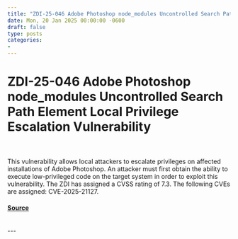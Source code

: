 ```yaml
---
title: "ZDI-25-046 Adobe Photoshop node_modules Uncontrolled Search Path Element Local Privilege Escalation Vulnerability"
date: Mon, 20 Jan 2025 00:00:00 -0600
draft: false
type: posts
categories: 
- 
---
```

# ZDI-25-046 Adobe Photoshop node_modules Uncontrolled Search Path Element Local Privilege Escalation Vulnerability

<br/>

<br/>
This vulnerability allows local attackers to escalate privileges on affected installations of Adobe Photoshop. An attacker must first obtain the ability to execute low-privileged code on the target system in order to exploit this vulnerability. The ZDI has assigned a CVSS rating of 7.3. The following CVEs are assigned: CVE-2025-21127.

#### [Source](http://www.zerodayinitiative.com/advisories/ZDI-25-046/)

<br/>
---
